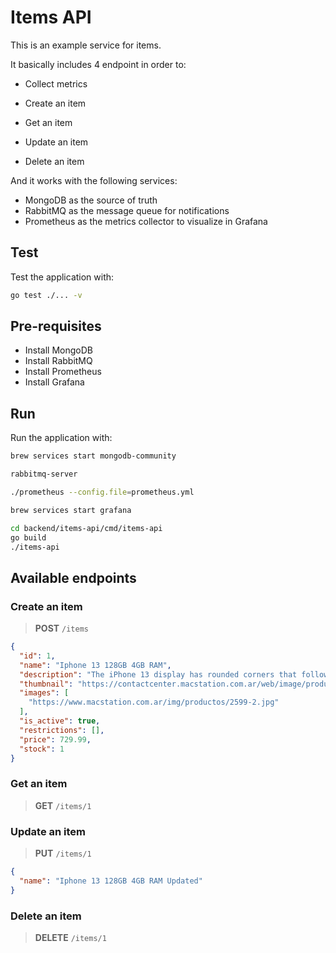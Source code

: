 # Items API

This is an example service for items.

It basically includes 4 endpoint in order to:

- Collect metrics

- Create an item
- Get an item
- Update an item
- Delete an item

And it works with the following services:

- MongoDB as the source of truth
- RabbitMQ as the message queue for notifications
- Prometheus as the metrics collector to visualize in Grafana

## Test

Test the application with:

```bash
go test ./... -v
```

## Pre-requisites

- Install MongoDB
- Install RabbitMQ
- Install Prometheus
- Install Grafana

## Run

Run the application with:

```bash
brew services start mongodb-community
```

```bash
rabbitmq-server
```

```bash
./prometheus --config.file=prometheus.yml
```

```bash
brew services start grafana
```

```bash
cd backend/items-api/cmd/items-api
go build
./items-api
```

## Available endpoints

### Create an item

> **POST** `/items`

```json
{
  "id": 1,
  "name": "Iphone 13 128GB 4GB RAM",
  "description": "The iPhone 13 display has rounded corners that follow a beautiful curved design, and these corners are within a standard rectangle. When measured as a standard rectangular shape, the screen is 6.06 inches diagonally (actual viewable area is less). Both models: HDR display.",
  "thumbnail": "https://contactcenter.macstation.com.ar/web/image/product.template/8551/image_256/%5BMLV93LE-A%5D%20iPhone%2013%20Pro%20128GB%20-%20Grafito?unique=ed3cc51",
  "images": [
    "https://www.macstation.com.ar/img/productos/2599-2.jpg"
  ],
  "is_active": true,
  "restrictions": [],
  "price": 729.99,
  "stock": 1
}
```

### Get an item

> **GET** `/items/1`

### Update an item

> **PUT** `/items/1`

```json
{
  "name": "Iphone 13 128GB 4GB RAM Updated"
}
```

### Delete an item

> **DELETE** `/items/1`